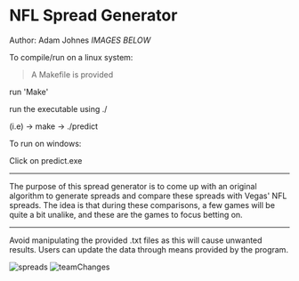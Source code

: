 # NFL Spread Generator

Author: Adam Johnes
*IMAGES BELOW*

To compile/run on a linux system:

>A Makefile is provided

run 'Make'

run the executable using ./

(i.e) -> make -> ./predict

To run on windows:

Click on predict.exe

-----------------------------------------------------

The purpose of this spread generator is to come up with an original algorithm to generate spreads and compare these spreads with Vegas' NFL spreads.
The idea is that during these comparisons, a few games will be quite a bit unalike, and these are the games to focus betting on.

-----------------------------------------------------

Avoid manipulating the provided .txt files as this will cause unwanted results. Users can update the data through means provided by the program.


![spreads](https://user-images.githubusercontent.com/70388982/193379351-ede0756e-851c-4162-90da-79c633d22987.png)
![teamChanges](https://user-images.githubusercontent.com/70388982/193379352-ad8800c3-fcd1-4a1d-b5d1-b740d4f28418.png)



